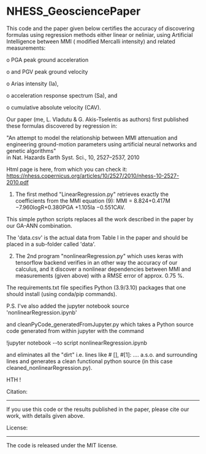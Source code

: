 # NHESS_GeosciencePaper
This code and the paper  given below certifies the accuracy of discovering formulas using regression methods either linear or neliniar, using Artificial Intelligence
between MMI ( modified Mercalli intensity) and related measurements:

  o PGA  peak ground acceleration

  o and PGV  peak ground velocity
  
  o Arias intensity (Ia),
  
  o acceleration response spectrum (Sa), and
  
  o cumulative absolute velocity (CAV).
  
 Our paper (me, L. Vladutu & G. Akis-Tselentis as authors) first published these formulas discovered by regression in:
 
"An attempt to model the relationship between MMI attenuation and engineering ground-motion parameters 
using artificial neural networks and genetic algorithms"  
in Nat. Hazards Earth Syst. Sci., 10, 2527–2537, 2010

Html page is here, from which you can check it:
https://nhess.copernicus.org/articles/10/2527/2010/nhess-10-2527-2010.pdf

1) The first method "LinearRegression.py" retrieves exactly the coefficients from the MMI equation (9):
MMI = 8.824+0.417M −7.960logR+0.380PGA +1.105Ia −0.551CAV.


This simple python scripts replaces all the work described in the paper by our GA-ANN combination.

The 'data.csv' is the actual data from Table I in the paper and should be placed in a sub-folder called 'data'.

2) The 2nd program  "nonlinearRegression.py" which uses keras with tensorflow backend verifies in an other way the accuracy
of our calculus, and it discover a nonlinear dependencies between MMI and measurements (given above) with a RMSE error of approx. 0.75 %.

The requirements.txt file specifies Python (3.9/3.10) packages that one should install (using conda/pip commands).

P.S. I've also added the jupyter notebook source 'nonlinearRegression.ipynb'
 
 and cleanPyCode_generatedFromJupyter.py which takes a Python source code generated from within jupyter with the command
 
!jupyter notebook --to script nonlinearRegression.ipynb

and eliminates all the "dirt" i.e. lines like # [],  #[1]: .... a.s.o. and surrounding lines and generates a clean functional python source (in this case cleaned_nonlinearRegression.py).

HTH !

Citation:
________
If you use this code or the results published in the paper, please cite our work, with details given above.

License:
________
The code is released under the MIT license.


